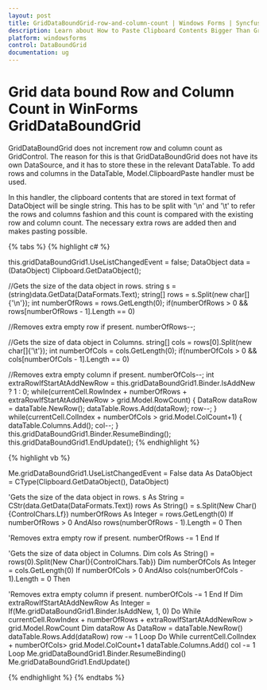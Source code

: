 ```yaml
---
layout: post
title: GridDataBoundGrid-row-and-column-count | Windows Forms | Syncfusion
description: Learn about How to Paste Clipboard Contents Bigger Than Griddataboundgrid Row and Column Count support in Windows Forms GridDataBoundGrid and more.
platform: windowsforms
control: DataBoundGrid
documentation: ug
---
```


# Grid data bound Row and Column Count in WinForms GridDataBoundGrid

GridDataBoundGrid does not increment row and column count as GridControl. The reason for this is that GridDataBoundGrid does not have its own DataSource, and it has to store these in the relevant DataTable. To add rows and columns in the DataTable, Model.ClipboardPaste handler must be used.

In this handler, the clipboard contents that are stored in text format of DataObject will be single string. This has to be split with '\n' and '\t' to refer the rows and columns fashion and this count is compared with the existing row and column count. The necessary extra rows are added then and makes pasting possible.

{% tabs %}
{% highlight c# %}

this.gridDataBoundGrid1.UseListChangedEvent = false;
DataObject data = (DataObject) Clipboard.GetDataObject();

//Gets the size of the data object in rows.
string s = (string)data.GetData(DataFormats.Text);
string[] rows = s.Split(new char[]{'\n'});
int numberOfRows = rows.GetLength(0);
if(numberOfRows > 0 && rows[numberOfRows - 1].Length == 0)

//Removes extra empty row if present.
numberOfRows--; 

//Gets the size of data object in Columns.
string[] cols = rows[0].Split(new char[]{'\t'});
int numberOfCols = cols.GetLength(0);
if(numberOfCols > 0 && cols[numberOfCols - 1].Length == 0)

//Removes extra empty column if present.
numberOfCols--; 
int extraRowIfStartAtAddNewRow = this.gridDataBoundGrid1.Binder.IsAddNew ? 1 : 0;
while(currentCell.RowIndex + numberOfRows + extraRowIfStartAtAddNewRow > grid.Model.RowCount)
{
    DataRow dataRow = dataTable.NewRow();
    dataTable.Rows.Add(dataRow);
    row--;
}
while(currentCell.ColIndex + numberOfCols > grid.Model.ColCount+1)
{
    dataTable.Columns.Add();
    col--;
}
this.gridDataBoundGrid1.Binder.ResumeBinding();
this.gridDataBoundGrid1.EndUpdate();
{% endhighlight %}

{% highlight vb %}

Me.gridDataBoundGrid1.UseListChangedEvent = False
data As DataObject = CType(Clipboard.GetDataObject(), DataObject)

'Gets the size of the data object in rows.
s As String = CStr(data.GetData(DataFormats.Text))
rows As String() = s.Split(New Char(){ControlChars.Lf})
numberOfRows As Integer = rows.GetLength(0)
If numberOfRows > 0 AndAlso rows(numberOfRows - 1).Length = 0 Then

'Removes extra empty row if present.
numberOfRows -= 1 
End If

'Gets the size of data object in Columns.
Dim cols As String() = rows(0).Split(New Char(){ControlChars.Tab})
Dim numberOfCols As Integer = cols.GetLength(0)
If numberOfCols > 0 AndAlso cols(numberOfCols - 1).Length = 0 Then

'Removes extra empty column if present.
numberOfCols -= 1 
End If
Dim extraRowIfStartAtAddNewRow As Integer = If(Me.gridDataBoundGrid1.Binder.IsAddNew, 1, 0)
Do While currentCell.RowIndex + numberOfRows + extraRowIfStartAtAddNewRow > grid.Model.RowCount
Dim dataRow As DataRow = dataTable.NewRow()
dataTable.Rows.Add(dataRow)
row -= 1
Loop
Do While currentCell.ColIndex + numberOfCols> grid.Model.ColCount+1
dataTable.Columns.Add()
col -= 1
Loop
Me.gridDataBoundGrid1.Binder.ResumeBinding()
Me.gridDataBoundGrid1.EndUpdate()

{% endhighlight %}
{% endtabs %}
